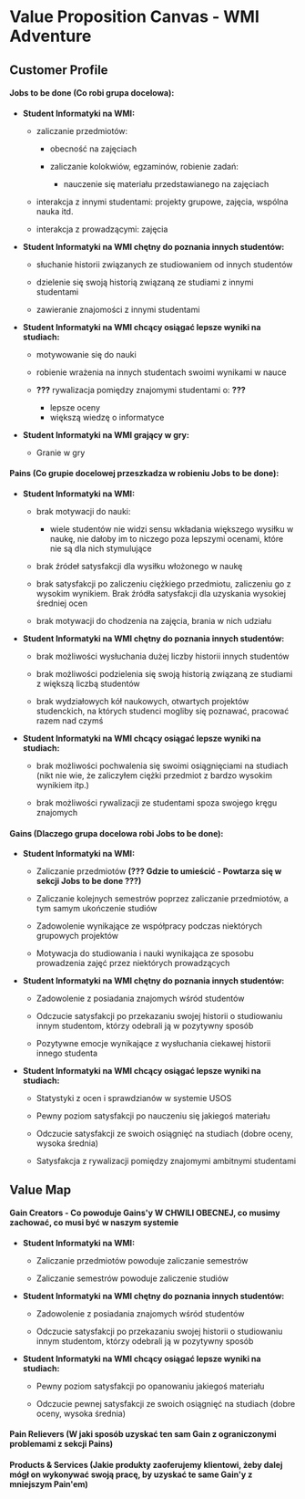 
# Value Proposition Canvas - WMI Adventure

## Customer Profile

#### Jobs to be done (Co robi grupa docelowa):

* **Student Informatyki na WMI:**
    - zaliczanie przedmiotów:

        - obecność na zajęciach

        - zaliczanie kolokwiów, egzaminów, robienie zadań:

            - nauczenie się materiału przedstawianego na zajęciach

    - interakcja z innymi studentami: projekty grupowe, zajęcia, wspólna nauka itd.

    - interakcja z prowadzącymi: zajęcia

* **Student Informatyki na WMI chętny do poznania innych studentów:**
    - słuchanie historii związanych ze studiowaniem od innych studentów

    - dzielenie się swoją historią związaną ze studiami z innymi studentami

    - zawieranie znajomości z innymi studentami

* **Student Informatyki na WMI chcący osiągać lepsze wyniki na studiach:**

    - motywowanie się do nauki

    - robienie wrażenia na innych studentach swoimi wynikami w nauce

    - **???** rywalizacja pomiędzy znajomymi studentami o: **???**
        - lepsze oceny
        - większą wiedzę o informatyce

* **Student Informatyki na WMI grający w gry:**
    - Granie w gry

#### Pains (Co grupie docelowej przeszkadza w robieniu Jobs to be done):

* **Student Informatyki na WMI:**

    - brak motywacji do nauki:
        - wiele studentów nie widzi sensu wkładania większego wysiłku w naukę, nie dałoby im to niczego poza lepszymi ocenami, które nie są dla nich stymulujące

    - brak źródeł satysfakcji dla wysiłku włożonego w naukę

    - brak satysfakcji po zaliczeniu ciężkiego przedmiotu, zaliczeniu go z wysokim wynikiem. Brak źródła satysfakcji dla uzyskania wysokiej średniej ocen

    - brak motywacji do chodzenia na zajęcia, brania w nich udziału

* **Student Informatyki na WMI chętny do poznania innych studentów:**
    - brak możliwości wysłuchania dużej liczby historii innych studentów

    - brak możliwości podzielenia się swoją historią związaną ze studiami z większą liczbą studentów

    - brak wydziałowych kół naukowych, otwartych projektów studenckich, na których studenci mogliby się poznawać, pracować razem nad czymś

* **Student Informatyki na WMI chcący osiągać lepsze wyniki na studiach:**

    - brak możliwości pochwalenia się swoimi osiągnięciami na studiach (nikt nie wie, że zaliczyłem ciężki przedmiot z bardzo wysokim wynikiem itp.)

    - brak możliwości rywalizacji ze studentami spoza swojego kręgu znajomych

#### Gains (Dlaczego grupa docelowa robi Jobs to be done):

* **Student Informatyki na WMI:**
    - Zaliczanie przedmiotów **(??? Gdzie to umieścić - Powtarza się w sekcji Jobs to be done ???)**

    - Zaliczanie kolejnych semestrów poprzez zaliczanie przedmiotów, a tym samym ukończenie studiów

    - Zadowolenie wynikające ze współpracy podczas niektórych grupowych projektów

    - Motywacja do studiowania i nauki wynikająca ze sposobu prowadzenia zajęć przez niektórych prowadzących

* **Student Informatyki na WMI chętny do poznania innych studentów:**

    - Zadowolenie z posiadania znajomych wśród studentów

    - Odczucie satysfakcji po przekazaniu swojej historii o studiowaniu innym studentom, którzy odebrali ją w pozytywny sposób

    - Pozytywne emocje wynikające z wysłuchania ciekawej historii innego studenta

* **Student Informatyki na WMI chcący osiągać lepsze wyniki na studiach:**

    - Statystyki z ocen i sprawdzianów w systemie USOS

    - Pewny poziom satysfakcji po nauczeniu się jakiegoś materiału

    - Odczucie satysfakcji ze swoich osiągnięć na studiach (dobre oceny, wysoka średnia)

    - Satysfakcja z rywalizacji pomiędzy znajomymi ambitnymi studentami

## Value Map

#### Gain Creators - Co powoduje Gains'y W CHWILI OBECNEJ, co musimy zachować, co musi być w naszym systemie

* **Student Informatyki na WMI:**

    - Zaliczanie przedmiotów powoduje zaliczanie semestrów

    - Zaliczanie semestrów powoduje zaliczenie studiów

* **Student Informatyki na WMI chętny do poznania innych studentów:**

    - Zadowolenie z posiadania znajomych wśród studentów

    - Odczucie satysfakcji po przekazaniu swojej historii o studiowaniu innym studentom, którzy odebrali ją w pozytywny sposób

* **Student Informatyki na WMI chcący osiągać lepsze wyniki na studiach:**

    - Pewny poziom satysfakcji po opanowaniu jakiegoś materiału

    - Odczucie pewnej satysfakcji ze swoich osiągnięć na studiach (dobre oceny, wysoka średnia)

#### Pain Relievers (W jaki sposób uzyskać ten sam Gain z ograniczonymi problemami z sekcji Pains)

#### Products & Services (Jakie produkty zaoferujemy klientowi, żeby dalej mógł on wykonywać swoją pracę, by uzyskać te same Gain'y z mniejszym Pain'em)
